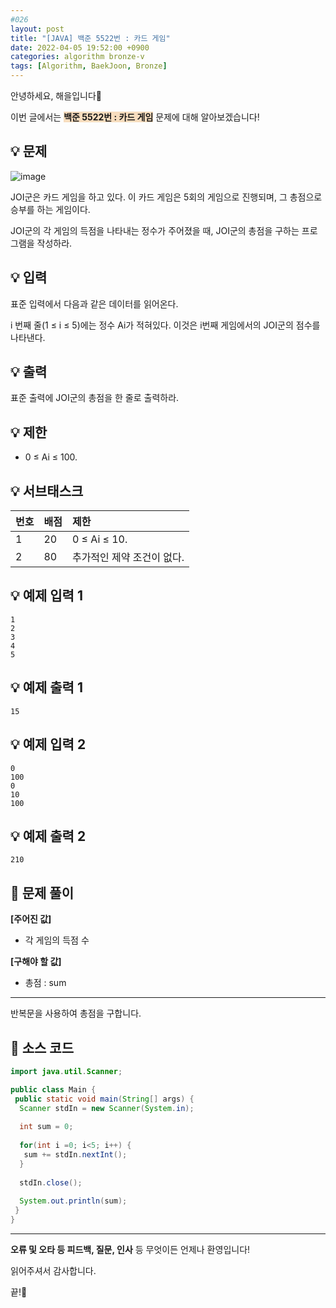 ```yaml
---
#026
layout: post
title: "[JAVA] 백준 5522번 : 카드 게임"
date: 2022-04-05 19:52:00 +0900
categories: algorithm bronze-v
tags: [Algorithm, BaekJoon, Bronze]
---
```


안녕하세요, 해을입니다🦖

이번 글에서는 <span style="background-color:#f7ddbe">**백준 5522번 : 카드 게임**</span> 문제에 대해 알아보겠습니다!

## 💡 문제

![image](https://user-images.githubusercontent.com/39720852/163585673-65694450-0ec9-448a-ba53-abd007248e8a.png)

JOI군은 카드 게임을 하고 있다. 이 카드 게임은 5회의 게임으로 진행되며, 그 총점으로 승부를 하는 게임이다.

JOI군의 각 게임의 득점을 나타내는 정수가 주어졌을 때, JOI군의 총점을 구하는 프로그램을 작성하라.

## 💡 입력

표준 입력에서 다음과 같은 데이터를 읽어온다.

i 번째 줄(1 ≤ i ≤ 5)에는 정수 Ai가 적혀있다. 이것은 i번째 게임에서의 JOI군의 점수를 나타낸다.

## 💡 출력

표준 출력에 JOI군의 총점을 한 줄로 출력하라.

## 💡 제한

* 0 ≤ Ai ≤ 100.

## 💡 서브태스크

| 번호 | 배점 | 제한                       |
| :--- | :--- | :------------------------- |
| 1    | 20   | 0 ≤ Ai ≤ 10.               |
| 2    | 80   | 추가적인 제약 조건이 없다. |

## 💡 예제 입력 1

```
1
2
3
4
5
```

## 💡 예제 출력 1

```
15
```

## 💡 예제 입력 2

```
0
100
0
10
100
```

## 💡 예제 출력 2

```
210
```

## 🚩 문제 풀이

**[주어진 값]**

* 각 게임의 득점 수

**[구해야 할 값]**

* 총점 : sum

---

반복문을 사용하여 총점을 구합니다.

## 🚩 소스 코드

``` java
import java.util.Scanner;

public class Main {
 public static void main(String[] args) {  
  Scanner stdIn = new Scanner(System.in);
  
  int sum = 0;
  
  for(int i =0; i<5; i++) {
   sum += stdIn.nextInt();
  }
  
  stdIn.close();
  
  System.out.println(sum);
 }
}
```

---

**오류 및 오타 등 피드백, 질문, 인사** 등 무엇이든 언제나 환영입니다!

읽어주셔서 감사합니다.

끝!🦕
